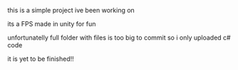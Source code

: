 this is a simple project ive been working on 

its a FPS made in unity for fun

unfortunatelly full folder with files is too big to commit so i only uploaded c# code

it is yet to be finished!!
